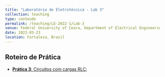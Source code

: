 ```yaml
---
title: "Laboratório de Eletrotécnica - Lab 3"
collection: teaching
type: conteudo
permalink: /teaching/LE-2022-1/Lab-3
venue: Federal University of Ceara, Department of Electrical Engineering
date: 2022-03-23
location: Fortaleza, Brazil
---
```


## Roteiro de Prática
- [**Prática 3**: Circuitos com cargas RLC](https://drive.google.com/file/d/1HwrXYArcfYgwppU51k-Z4sckl9KYX3tE/view?usp=sharing);
